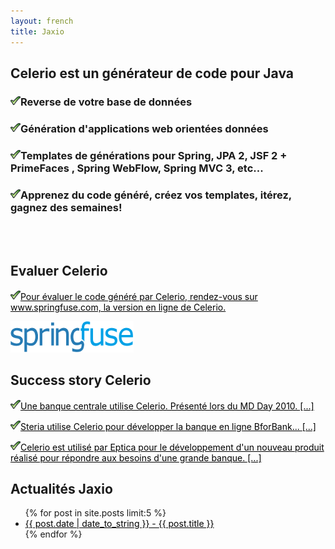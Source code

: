 ```yaml
---
layout: french
title: Jaxio
---
```


<div id="homepage">
<style>
div#message {
	background-color: lightgrey;
}
#actualites ul li {
	margin-left: 0px;
}
#homepage a {
color: black;
}

</style>
<section id="message" class="span-24 last">
	<h1>Celerio est un générateur de code pour Java</h1>
	<h3>
		<img src="/images/green-check.gif"/>Reverse de votre base de données
	</h3>
	<h3>
		<img src="/images/green-check.gif"/>Génération d'applications web orientées données 
	</h3>
	<h3>
		<img src="/images/green-check.gif"/>Templates de générations pour Spring, JPA 2, JSF 2 + PrimeFaces , Spring WebFlow, Spring MVC 3, etc...
	</h3>
	<h3>
		<img src="/images/green-check.gif"/>Apprenez du code généré, créez vos templates, itérez, gagnez des semaines!
	</h3>
	<br/>
	<br/>
</section>
<section id="springfuse" class="span-8">
	<h1>Evaluer Celerio</h1>
	<p>
		<a href="http://www.springfuse.com"><img src="/images/green-check.gif"/>Pour évaluer le code généré par Celerio, rendez-vous sur www.springfuse.com, la version en ligne de Celerio.</a>
	</p>
	<p>
		<a href="http://www.springfuse.com"><img src="/images/logo/springfuse.png"/></a>
	</p>
</section>
<section id="success-story" class="span-8">
	<h1>Success story Celerio</h1>
	<p>
		<a href="/celerio-livre-blanc.html"><img src="/images/green-check.gif"/>Une banque centrale utilise Celerio. Présenté lors du MD Day 2010. [...]</a>
	</p>
	<p>
		<a href="reference-steria.html"><img src="/images/green-check.gif"/>Steria utilise Celerio pour développer la banque en ligne BforBank... [...]</a>
	</p>
	<p>
		<a href="reference-editeur.html"><img src="/images/green-check.gif"/>Celerio est utilisé par Eptica pour le développement d'un nouveau produit réalisé pour répondre aux besoins d'une grande banque. [...]</a>
	</p>
</section>
<section id="actualites" class="span-8 last">
	<h1>Actualités Jaxio</h1>
	<ul class="homepage">
                {% for post in site.posts limit:5 %}
                <li><a href="{{ post.url }}">{{ post.date | date_to_string }} - {{ post.title }}</a></li>
                {% endfor %}
	</ul>
</section>
</div>
